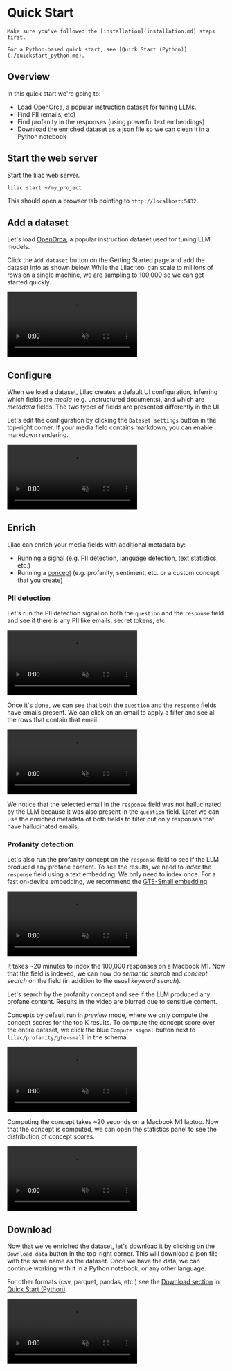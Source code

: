 # Quick Start

```{tip}
Make sure you've followed the [installation](installation.md) steps first.
```

```{note}
For a Python-based quick start, see [Quick Start (Python)](./quickstart_python.md).
```

## Overview

In this quick start we're going to:

- Load [OpenOrca](https://huggingface.co/datasets/Open-Orca/OpenOrca), a popular instruction dataset
  for tuning LLMs.
- Find PII (emails, etc)
- Find profanity in the responses (using powerful text embeddings)
- Download the enriched dataset as a json file so we can clean it in a Python notebook

## Start the web server

Start the lilac web server.

```bash
lilac start ~/my_project
```

This should open a browser tab pointing to `http://localhost:5432`.

## Add a dataset

Let's load [OpenOrca](https://huggingface.co/datasets/Open-Orca/OpenOrca), a popular instruction
dataset used for tuning LLM models.

Click the `Add dataset` button on the Getting Started page and add the dataset info as shown below.
While the Lilac tool can scale to millions of rows on a single machine, we are sampling to 100,000
so we can get started quickly.

<video loop muted autoplay controls src="../_static/getting_started/orca-load.mp4"></video>

## Configure

When we load a dataset, Lilac creates a default UI configuration, inferring which fields are _media_
(e.g. unstructured documents), and which are _metadata_ fields. The two types of fields are
presented differently in the UI.

Let's edit the configuration by clicking the `Dataset settings` button in the top-right corner. If
your media field contains markdown, you can enable markdown rendering.

<video loop muted autoplay controls src="../_static/getting_started/orca-settings.mp4"></video>

## Enrich

Lilac can enrich your media fields with additional metadata by:

- Running a [signal](../signals/signals.md) (e.g. PII detection, language detection, text
  statistics, etc.)
- Running a [concept](../concepts/concepts.md) (e.g. profanity, sentiment, etc. or a custom concept
  that you create)

### PII detection

Let's run the PII detection signal on both the `question` and the `response` field and see if there
is any PII like emails, secret tokens, etc.

<video loop muted autoplay controls src="../_static/getting_started/orca-pii-enrichment.mp4"></video>

Once it's done, we can see that both the `question` and the `response` fields have emails present.
We can click on an email to apply a filter and see all the rows that contain that email.

<video loop muted autoplay controls src="../_static/getting_started/orca-pii-filter.mp4"></video>

We notice that the selected email in the `response` field was not hallucinated by the LLM because it
was also present in the `question` field. Later we can use the enriched metadata of both fields to
filter out only responses that have hallucinated emails.

### Profanity detection

Let's also run the profanity concept on the `response` field to see if the LLM produced any profane
content. To see the results, we need to _index_ the `response` field using a text embedding. We only
need to index once. For a fast on-device embedding, we recommend the
[GTE-Small embedding](https://huggingface.co/thenlper/gte-small).

<video loop muted autoplay controls src="../_static/getting_started/orca-index-response.mp4"></video>

It takes ~20 minutes to index the 100,000 responses on a Macbook M1. Now that the field is indexed,
we can now do _semantic search_ and _concept search_ on the field (in addition to the usual _keyword
search_).

Let's search by the profanity concept and see if the LLM produced any profane content. Results in
the video are blurred due to sensitive content.

Concepts by default run in _preview_ mode, where we only compute the concept scores for the top K
results. To compute the concept score over the entire dataset, we click the blue `Compute signal`
button next to `lilac/profanity/gte-small` in the schema.

<video loop muted autoplay controls src="../_static/getting_started/orca-profanity-preview.mp4"></video>

Computing the concept takes ~20 seconds on a Macbook M1 laptop. Now that the concept is computed, we
can open the statistics panel to see the distribution of concept scores.

<video loop muted autoplay controls src="../_static/getting_started/orca-profanity-stats.mp4"></video>

## Download

Now that we've enriched the dataset, let's download it by clicking on the `Download data` button in
the top-right corner. This will download a json file with the same name as the dataset. Once we have
the data, we can continue working with it in a Python notebook, or any other language.

For other formats (csv, parquet, pandas, etc.) see the
[Download section](quickstart_python.md#download) in [Quick Start (Python)](quickstart_python.md).

<video loop muted autoplay controls src="../_static/getting_started/orca-download.mp4"></video>
